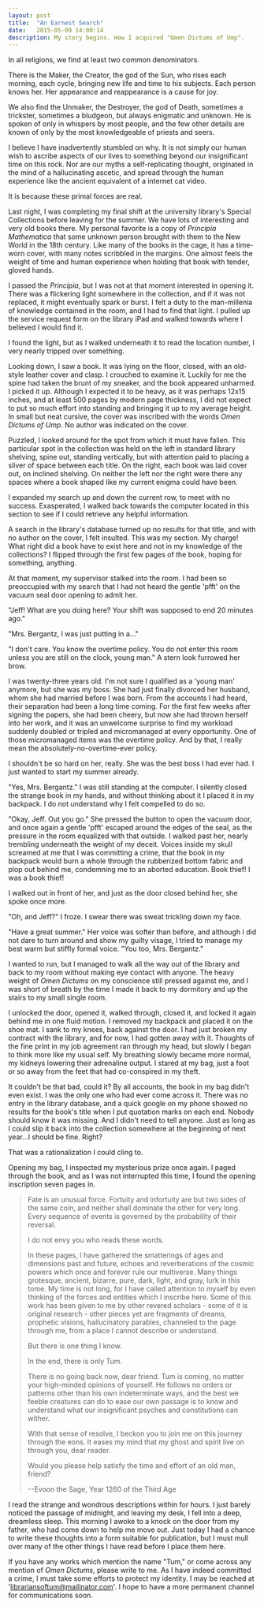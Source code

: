 ```yaml
---
layout: post
title:  "An Earnest Search"
date:   2015-05-09 14:00:14
description: My story begins. How I acquired "Omen Dictums of Ump".
---
```

In all religions, we find at least two common denominators.

There is the Maker, the Creator, the god of the Sun, who rises each morning, each cycle, bringing new life and time to his subjects. Each person knows her. Her appearance and reappearance is a cause for joy.

We also find the Unmaker, the Destroyer, the god of Death, sometimes a trickster, sometimes a bludgeon, but always enigmatic and unknown. He is spoken of only in whispers by most people, and the few other details are known of only by the most knowledgeable of priests and seers.

I believe I have inadvertently stumbled on why. It is not simply our human wish to ascribe aspects of our lives to something beyond our insignificant time on this rock. Nor are our myths a self-replicating thought, originated in the mind of a hallucinating ascetic, and spread through the human experience like the ancient equivalent of a internet cat video.

It is because these primal forces are real.

Last night, I was completing my final shift at the university library's Special Collections before leaving for the summer. We have lots of interesting and very old books there. My personal favorite is a copy of *Principia Mathematica* that some unknown person brought with them to the New World in the 18th century. Like many of the books in the cage, it has a time-worn cover, with many notes scribbled in the margins. One almost feels the weight of time and human experience when holding that book with tender, gloved hands.

I passed the *Principia*, but I was not at that moment interested in opening it. There was a flickering light somewhere in the collection, and if it was not replaced, it might eventually spark or burst. I felt a duty to the man-millenia of knowledge contained in the room, and I had to find that light. I pulled up the service request form on the library iPad and walked towards where I believed I would find it.

I found the light, but as I walked underneath it to read the location number, I very nearly tripped over something.

Looking down, I saw a book. It was lying on the floor, closed, with an old-style leather cover and clasp. I crouched to examine it. Luckily for me the spine had taken the brunt of my sneaker, and the book appeared unharmed. I picked it up. Although I expected it to be heavy, as it was perhaps 12x15 inches, and at least 500 pages by modern page thickness, I did not expect to put so much effort into standing and bringing it up to my average height. In small but neat cursive, the cover was inscribed with the words *Omen Dictums of Ump*. No author was indicated on the cover.

Puzzled, I looked around for the spot from which it must have fallen. This particular spot in the collection was held on the left in standard library shelving, spine out, standing vertically, but with attention paid to placing a sliver of space between each title. On the right, each book was laid cover out, on inclined shelving. On neither the left nor the right were there any spaces where a book shaped like my current enigma could have been.

I expanded my search up and down the current row, to meet with no success. Exasperated, I walked back towards the computer located in this section to see if I could retrieve any helpful information.

A search in the library's database turned up no results for that title, and with no author on the cover, I felt insulted. This was my section. My charge! What right did a book have to exist here and not in my knowledge of the collections? I flipped through the first few pages of the book, hoping for something, anything.

At that moment, my supervisor stalked into the room. I had been so preoccupied with my search that I had not heard the gentle 'pfft' on the vacuum seal door opening to admit her.

"Jeff! What are you doing here? Your shift was supposed to end 20 minutes ago."

"Mrs. Bergantz, I was just putting in a..."

"I don't care. You know the overtime policy. You do not enter this room unless you are still on the clock, young man." A stern look furrowed her brow.

I was twenty-three years old. I'm not sure I qualified as a 'young man' anymore, but she was my boss. She had just finally divorced her husband, whom she had married before I was born. From the accounts I had heard, their separation had been a long time coming. For the first few weeks after signing the papers, she had been cheery, but now she had thrown herself into her work, and it was an unwelcome surprise to find my workload suddenly doubled or tripled and micromanaged at every opportunity. One of those micromanaged items was the overtime policy. And by that, I really mean the absolutely-no-overtime-ever policy.

I shouldn't be so hard on her, really. She was the best boss I had ever had. I just wanted to start my summer already.

"Yes, Mrs. Bergantz." I was still standing at the computer. I silently closed the strange book in my hands, and without thinking about it I placed it in my backpack. I do not understand why I felt compelled to do so.

"Okay, Jeff. Out you go." She pressed the button to open the vacuum door, and once again a gentle 'pfft' escaped around the edges of the seal, as the pressure in the room equalized with that outside. I walked past her, nearly trembling underneath the weight of my deceit. Voices inside my skull screamed at me that I was committing a crime, that the book in my backpack would burn a whole through the rubberized bottom fabric and plop out behind me, condemning me to an aborted education. Book thief! I was a book thief!

I walked out in front of her, and just as the door closed behind her, she spoke once more.

"Oh, and Jeff?" I froze. I swear there was sweat trickling down my face.

"Have a great summer." Her voice was softer than before, and although I did not dare to turn around and show my guilty visage, I tried to manage my best warm but stiffly formal voice. "You too, Mrs. Bergantz."

I wanted to run, but I managed to walk all the way out of the library and back to my room without making eye contact with anyone. The heavy weight of *Omen Dictums* on my conscience still pressed against me, and I was short of breath by the time I made it back to my dormitory and up the stairs to my small single room.

I unlocked the door, opened it, walked through, closed it, and locked it again behind me in one fluid motion. I removed my backpack and placed it on the shoe mat. I sank to my knees, back against the door. I had just broken my contract with the library, and for now, I had gotten away with it. Thoughts of the fine print in my job agreement ran through my head, but slowly I began to think more like my usual self. My breathing slowly became more normal, my kidneys lowering their adrenaline output. I stared at my bag, just a foot or so away from the feet that had co-conspired in my theft.

It couldn't be that bad, could it? By all accounts, the book in my bag didn't even exist. I was the only one who had ever come across it. There was no entry in the library database, and a quick google on my phone showed no results for the book's title when I put quotation marks on each end. Nobody should know it was missing. And I didn't need to tell anyone. Just as long as I could slip it back into the collection somewhere at the beginning of next year...I should be fine. Right?

That was a rationalization I could cling to.

Opening my bag, I inspected my mysterious prize once again. I paged through the book, and as I was not interrupted this time, I found the opening inscription seven pages in.

> Fate is an unusual force. Fortuity and infortuity are but two sides of the same coin, and neither shall dominate the other for very long. Every sequence of events is governed by the probability of their reversal.
>
> I do not envy you who reads these words.
>
> In these pages, I have gathered the smatterings of ages and dimensions past and future, echoes and reverberations of the cosmic powers which once and forever rule our multiverse. Many things grotesque, ancient, bizarre, pure, dark, light, and gray, lurk in this tome. My time is not long, for I have called attention to myself by even thinking of the forces and entities which I inscribe here. Some of this work has been given to me by other revered scholars - some of it is original research - other pieces yet are fragments of dreams, prophetic visions, hallucinatory parables, channeled to the page through me, from a place I cannot describe or understand.
>
> But there is one thing I know.
>
> In the end, there is only Tum.
>
> There is no going back now, dear friend. Tum is coming, no matter your high-minded opinions of yourself. He follows no orders or patterns other than his own indeterminate ways, and the best we feeble creatures can do to ease our own passage is to know and understand what our insignificant psyches and constitutions can wither.
>
> With that sense of resolve, I beckon you to join me on this journey through the eons. It eases my mind that my ghost and spirit live on through you, dear reader.
>
> Would you please help satisfy the time and effort of an old man, friend?
>
> --Evoon the Sage, Year 1260 of the Third Age

I read the strange and wondrous descriptions within for hours. I just barely noticed the passage of midnight, and leaving my desk, I fell into a deep, dreamless sleep. This morning I awoke to a knock on the door from my father, who had come down to help me move out. Just today I had a chance to write these thoughts into a form suitable for publication, but I must mull over many of the other things I have read before I place them here.

If you have any works which mention the name "Tum," or come across any mention of *Omen Dictums*, please write to me. As I have indeed committed a crime, I must take some efforts to protect my identity. I may be reached at 'librariansoftum@mailinator.com'. I hope to have a more permanent channel for communications soon.
